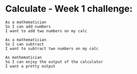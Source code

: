 Calculate - Week 1 challenge:
=======================
```
As a mathematician
So I can add numbers
I want to add two numbers on my calc

As a mathematician
So I can subtract
I want to subtract two numbers on my calc

As mathematician
So I can enjoy the output of the calculator
I want a pretty output
```
